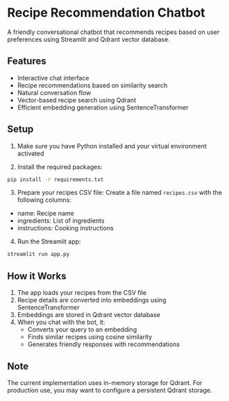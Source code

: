 # Recipe Recommendation Chatbot

A friendly conversational chatbot that recommends recipes based on user preferences using Streamlit and Qdrant vector database.

## Features

- Interactive chat interface
- Recipe recommendations based on similarity search
- Natural conversation flow
- Vector-based recipe search using Qdrant
- Efficient embedding generation using SentenceTransformer

## Setup

1. Make sure you have Python installed and your virtual environment activated

2. Install the required packages:
```bash
pip install -r requirements.txt
```

3. Prepare your recipes CSV file:
Create a file named `recipes.csv` with the following columns:
- name: Recipe name
- ingredients: List of ingredients
- instructions: Cooking instructions

4. Run the Streamlit app:
```bash
streamlit run app.py
```

## How it Works

1. The app loads your recipes from the CSV file
2. Recipe details are converted into embeddings using SentenceTransformer
3. Embeddings are stored in Qdrant vector database
4. When you chat with the bot, it:
   - Converts your query to an embedding
   - Finds similar recipes using cosine similarity
   - Generates friendly responses with recommendations

## Note

The current implementation uses in-memory storage for Qdrant. For production use, you may want to configure a persistent Qdrant storage.
